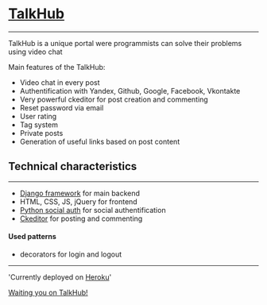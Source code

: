 # [TalkHub](https://talkhub.herokuapp.com)
---

TalkHub is a unique portal were programmists can solve their problems using video chat

Main features of the TalkHub:

* Video chat in every post
* Authentification with Yandex, Github, Google, Facebook, Vkontakte
* Very powerful ckeditor for post creation and commenting
* Reset password via email
* User rating
* Tag system
* Private posts
* Generation of useful links based on post content

## Technical characteristics
---

* [Django framework](https://www.djangoproject.com) for main backend
* HTML, CSS, JS, jQuery for frontend
* [Python social auth](https://github.com/python-social-auth) for social authentification
* [Ckeditor](https://ckeditor.com) for posting and commenting

#### Used patterns

* decorators for login and logout

---
'Currently deployed on [Heroku](https://dashboard.heroku.com)'

[Waiting you on TalkHub!](https://talkhub.herokuapp.com)
